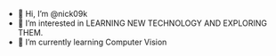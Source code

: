 - 👋 Hi, I’m @nick09k
- 👀 I’m interested in LEARNING NEW TECHNOLOGY AND EXPLORING THEM.
- 🌱 I’m currently learning Computer Vision


<!---
nick09k/nick09k is a ✨ special ✨ repository because its `README.md` (this file) appears on your GitHub profile.
You can click the Preview link to take a look at your changes.
 💞️ I’m looking to collaborate on ...
- 📫 How to reach me ...
--->
